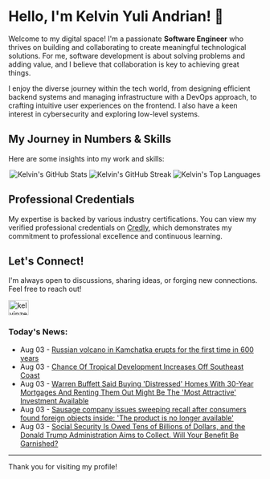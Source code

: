 # Hello, I'm Kelvin Yuli Andrian! 👋

Welcome to my digital space! I'm a passionate **Software Engineer** who thrives on building and collaborating to create meaningful technological solutions. For me, software development is about solving problems and adding value, and I believe that collaboration is key to achieving great things.

I enjoy the diverse journey within the tech world, from designing efficient backend systems and managing infrastructure with a DevOps approach, to crafting intuitive user experiences on the frontend. I also have a keen interest in cybersecurity and exploring low-level systems.

## My Journey in Numbers & Skills

Here are some insights into my work and skills:

<p align="center">
  <img src="https://github-readme-stats.vercel.app/api?username=kelvinzer0&show_icons=true&theme=radical" alt="Kelvin's GitHub Stats" />
  <img src="https://github-readme-streak-stats.herokuapp.com/?user=kelvinzer0&theme=radical" alt="Kelvin's GitHub Streak" />
  <img src="https://github-readme-stats.vercel.app/api/top-langs/?username=kelvinzer0&layout=compact&theme=radical" alt="Kelvin's Top Languages" />
</p>

## Professional Credentials

My expertise is backed by various industry certifications. You can view my verified professional credentials on [Credly](https://www.credly.com/users/kelvin-yuli-andrian/badges), which demonstrates my commitment to professional excellence and continuous learning.

## Let's Connect!

I'm always open to discussions, sharing ideas, or forging new connections. Feel free to reach out!

<p align="left">
    <a href="https://linkedin.com/in/kelvinzero" target="blank"><img align="center" src="https://cdn.jsdelivr.net/npm/simple-icons@3.0.1/icons/linkedin.svg" alt="kelvinzero" height="30" width="40" /></a>
</p>

### Today's News:

<!-- feed start -->
- Aug 03 - [Russian volcano in Kamchatka erupts for the first time in 600 years](https://www.yahoo.com/news/videos/russian-volcano-kamchatka-erupts-first-120851872.html)
- Aug 03 - [Chance Of Tropical Development Increases Off Southeast Coast](https://www.yahoo.com/news/videos/chance-tropical-development-increases-off-112609071.html)
- Aug 03 - [Warren Buffett Said Buying 'Distressed' Homes With 30-Year Mortgages And Renting Them Out Might Be The 'Most Attractive' Investment Available](https://finance.yahoo.com/news/warren-buffett-said-buying-distressed-102604857.html)
- Aug 03 - [Sausage company issues sweeping recall after consumers found foreign objects inside: 'The product is no longer available'](https://www.yahoo.com/news/articles/sausage-company-issues-sweeping-recall-101500611.html)
- Aug 03 - [Social Security Is Owed Tens of Billions of Dollars, and the Donald Trump Administration Aims to Collect. Will Your Benefit Be Garnished?](https://finance.yahoo.com/news/social-security-owed-tens-billions-074400671.html)
<!-- feed end -->

---

Thank you for visiting my profile!